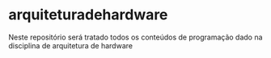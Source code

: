 # arquiteturadehardware
Neste repositório será tratado todos os conteúdos de programação dado na disciplina de arquitetura de hardware
